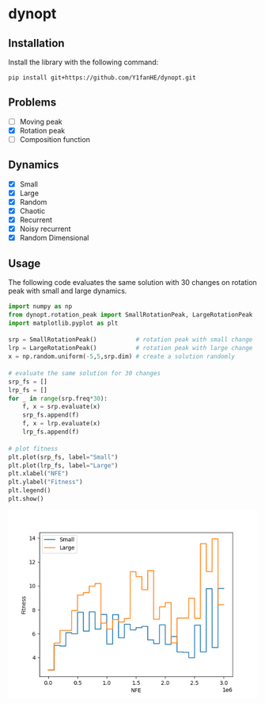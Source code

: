 # dynopt

## Installation

Install the library with the following command:

```sh
pip install git+https://github.com/Y1fanHE/dynopt.git
```

## Problems

- [ ] Moving peak
- [x] Rotation peak
- [ ] Composition function

## Dynamics

- [x] Small
- [x] Large
- [x] Random
- [x] Chaotic
- [x] Recurrent
- [x] Noisy recurrent
- [x] Random Dimensional

## Usage

The following code evaluates the same solution with 30 changes on rotation peak with small and large dynamics.

```python
import numpy as np
from dynopt.rotation_peak import SmallRotationPeak, LargeRotationPeak
import matplotlib.pyplot as plt

srp = SmallRotationPeak()           # rotation peak with small change
lrp = LargeRotationPeak()           # rotation peak with large change
x = np.random.uniform(-5,5,srp.dim) # create a solution randomly

# evaluate the same solution for 30 changes
srp_fs = []
lrp_fs = []
for _ in range(srp.freq*30):
    f, x = srp.evaluate(x)
    srp_fs.append(f)
    f, x = lrp.evaluate(x)
    lrp_fs.append(f)

# plot fitness
plt.plot(srp_fs, label="Small")
plt.plot(lrp_fs, label="Large")
plt.xlabel("NFE")
plt.ylabel("Fitness")
plt.legend()
plt.show()
```

![Example](example.png)
